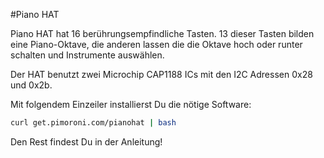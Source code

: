 <!--
---
name: Piano HAT
manufacturer: Pimoroni
url: https://github.com/pimoroni/piano-hat
description: Ein kleines Pi Piano mit 16 berührungsempfindlichen Tasten
pincount: 40
i2c:
  '0x28':
    name: Cap Touch A
    device: cap1188
    datasheet: http://ww1.microchip.com/downloads/en/DeviceDoc/CAP1188%20.pdf
  '0x2b':
    name: Cap Touch B
    device: cap1188
    datasheet: http://ww1.microchip.com/downloads/en/DeviceDoc/CAP1188%20.pdf
pin:
  3:
    mode: i2c
  5:
    mode: i2c
  7:
    name: Alert A
    mode: input
  11:
    name: Reset A
    mode: output
  13:
    name: Alert B
    mode: input
  15:
    name: Reset B
    mode: output
-->
#Piano HAT

Piano HAT hat 16 berührungsempfindliche Tasten. 13 dieser Tasten bilden eine Piano-Oktave, die anderen lassen die die Oktave hoch oder runter schalten und Instrumente auswählen.

Der HAT benutzt zwei Microchip CAP1188 ICs mit den I2C Adressen 0x28 und 0x2b.

Mit folgendem Einzeiler installierst Du die nötige Software:

```bash
curl get.pimoroni.com/pianohat | bash
```

Den Rest findest Du in der Anleitung!
